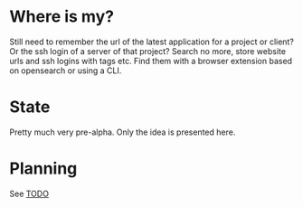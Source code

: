 # Where is my?

Still need to remember the url of the latest application for a project or client? Or the ssh login of a server of that project? Search no more, store website urls and ssh logins with tags etc. Find them with a browser extension based on opensearch or using a CLI.

# State

Pretty much very pre-alpha. Only the idea is presented here.

# Planning

See [TODO](doc/TODO.md)


